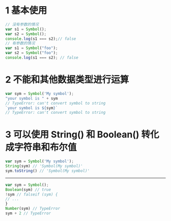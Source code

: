 # 1 基本使用

```javascript
// 没有参数的情况
var s1 = Symbol();
var s2 = Symbol();
console.log(s1 === s2);// false
// 有参数的情况
var s1 = Symbol("foo");
var s2 = Symbol("foo");
console.log(s1 === s2); // false
```

# 2 不能和其他数据类型进行运算

```javascript
var sym = Symbol('My symbol');
"your symbol is " + sym
// TypeError: can't convert symbol to string
`your symbol is ${sym}`
// TypeError: can't convert symbol to string
```

# 3 可以使用 String() 和 Boolean() 转化成字符串和布尔值

```javascript
var sym = Symbol('My symbol');
String(sym) // 'Symbol(My symbol)'
sym.toString() // 'Symbol(My symbol)'
```

----------------------


```javascript
var sym = Symbol();
Boolean(sym) // true
!sym // falseif (sym) {
// ...
}
Number(sym) // TypeError
sym + 2 // TypeError
```